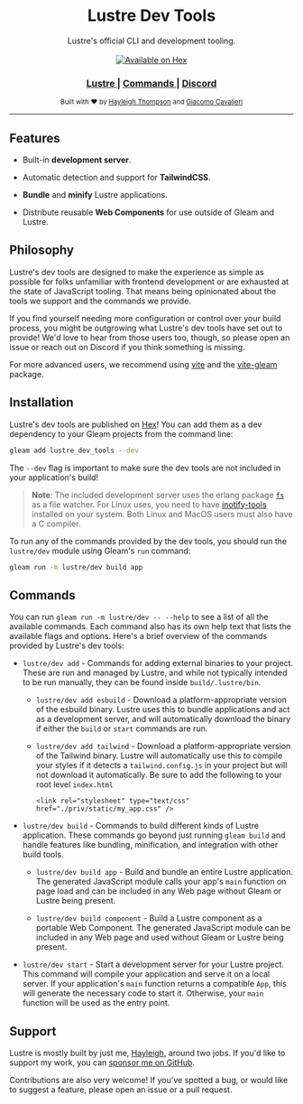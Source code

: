 <h1 align="center">Lustre Dev Tools</h1>

<div align="center">
  Lustre's official CLI and development tooling.
</div>

<br />

<div align="center">
  <a href="https://hex.pm/packages/lustre_dev_tools">
  <img src="https://img.shields.io/hexpm/v/lustre_dev_tools"
      alt="Available on Hex" />
  </a>
</div>

<div align="center">
  <h3>
    <a href="https://hexdocs.pm/lustre">
      Lustre
    </a>
    <span> | </span>
    <a href="#commands">
      Commands
    </a>
    <span> | </span>
    <a href="https://discord.gg/Fm8Pwmy">
      Discord
    </a>
  </h3>
</div>

<div align="center">
  <sub>Built with ❤︎ by
  <a href="https://twitter.com/hayleighdotdev">Hayleigh Thompson</a> and
  <a href="https://twitter.com/giacomo_cava">Giacomo Cavalieri</a>
</div>

---

## Features

- Built-in **development server**.

- Automatic detection and support for **TailwindCSS**.

- **Bundle** and **minify** Lustre applications.

- Distribute reusable **Web Components** for use outside of Gleam and Lustre.

## Philosophy

Lustre's dev tools are designed to make the experience as simple as possible for
folks unfamiliar with frontend development or are exhausted at the state of
JavaScript tooling. That means being opinionated about the tools we support and
the commands we provide.

If you find yourself needing more configuration or control over your build process,
you might be outgrowing what Lustre's dev tools have set out to provide! We'd love
to hear from those users too, though, so please open an issue or reach out on Discord
if you think something is missing.

For more advanced users, we recommend using [vite](https://vitejs.dev) and the
[vite-gleam](https://github.com/Enderchief/gleam-tools/tree/master/packages/vite-gleam)
package.

## Installation

Lustre's dev tools are published on [Hex](https://hex.pm/packages/lustre_dev_tools)!
You can add them as a dev dependency to your Gleam projects from the command line:

```sh
gleam add lustre_dev_tools --dev
```

The `--dev` flag is important to make sure the dev tools are not included in your
application's build!

> **Note**: The included development server uses the erlang package [`fs`](https://github.com/5HT/fs)
> as a file watcher. For Linux uses, you need to have [inotify-tools](https://github.com/inotify-tools/inotify-tools)
> installed on your system. Both Linux and MacOS users must also have a C compiler.

To run any of the commands provided by the dev tools, you should run the
`lustre/dev` module using Gleam's `run` command:

```sh
gleam run -m lustre/dev build app
```

## Commands

You can run `gleam run -m lustre/dev -- --help` to see a list of all the available
commands. Each command also has its own help text that lists the available flags
and options. Here's a brief overview of the commands provided by Lustre's dev tools:

- `lustre/dev add` - Commands for adding external binaries to your project. These
  are run and managed by Lustre, and while not typically intended to be run manually,
  they can be found inside `build/.lustre/bin`.

  - `lustre/dev add esbuild` - Download a platform-appropriate version of the
    esbuild binary. Lustre uses this to bundle applications and act as a development
    server, and will automatically download the binary if either the `build` or
    `start` commands are run.

  - `lustre/dev add tailwind` - Download a platform-appropriate version of the
    Tailwind binary. Lustre will automatically use this to compile your styles if
    it detects a `tailwind.config.js` in your project but will not download it
    automatically. Be sure to add the following to your root level `index.html`
  
    `<link rel="stylesheet" type="text/css" href="./priv/static/my_app.css" />`

- `lustre/dev build` - Commands to build different kinds of Lustre application.
  These commands go beyond just running `gleam build` and handle features like
  bundling, minification, and integration with other build tools.

  - `lustre/dev build app` - Build and bundle an entire Lustre application. The
    generated JavaScript module calls your app's `main` function on page load and
    can be included in any Web page without Gleam or Lustre being present.

  - `lustre/dev build component` - Build a Lustre component as a portable Web
    Component. The generated JavaScript module can be included in any Web page
    and used without Gleam or Lustre being present.

- `lustre/dev start` - Start a development server for your Lustre project. This
  command will compile your application and serve it on a local server. If your
  application's `main` function returns a compatible `App`, this will generate
  the necessary code to start it. Otherwise, your `main` function will be used
  as the entry point.

## Support

Lustre is mostly built by just me, [Hayleigh](https://github.com/hayleigh-dot-dev),
around two jobs. If you'd like to support my work, you can [sponsor me on GitHub](https://github.com/sponsors/hayleigh-dot-dev).

Contributions are also very welcome! If you've spotted a bug, or would like to
suggest a feature, please open an issue or a pull request.
